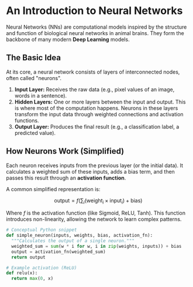 # An Introduction to Neural Networks

Neural Networks (NNs) are computational models inspired by the structure and function of biological neural networks in animal brains. They form the backbone of many modern **Deep Learning** models.

## The Basic Idea

At its core, a neural network consists of layers of interconnected nodes, often called "neurons".

1.  **Input Layer:** Receives the raw data (e.g., pixel values of an image, words in a sentence).
2.  **Hidden Layers:** One or more layers between the input and output. This is where most of the computation happens. Neurons in these layers transform the input data through weighted connections and activation functions.
3.  **Output Layer:** Produces the final result (e.g., a classification label, a predicted value).

## How Neurons Work (Simplified)

Each neuron receives inputs from the previous layer (or the initial data). It calculates a weighted sum of these inputs, adds a bias term, and then passes this result through an **activation function**.

A common simplified representation is:

$$ \text{output} = f(\sum_{i} (\text{weight}_i \times \text{input}_i) + \text{bias}) $$

Where $f$ is the activation function (like Sigmoid, ReLU, Tanh). This function introduces non-linearity, allowing the network to learn complex patterns.

```python
# Conceptual Python snippet
def simple_neuron(inputs, weights, bias, activation_fn):
  """Calculates the output of a single neuron."""
  weighted_sum = sum(w * i for w, i in zip(weights, inputs)) + bias
  output = activation_fn(weighted_sum)
  return output

# Example activation (ReLU)
def relu(x):
  return max(0, x)